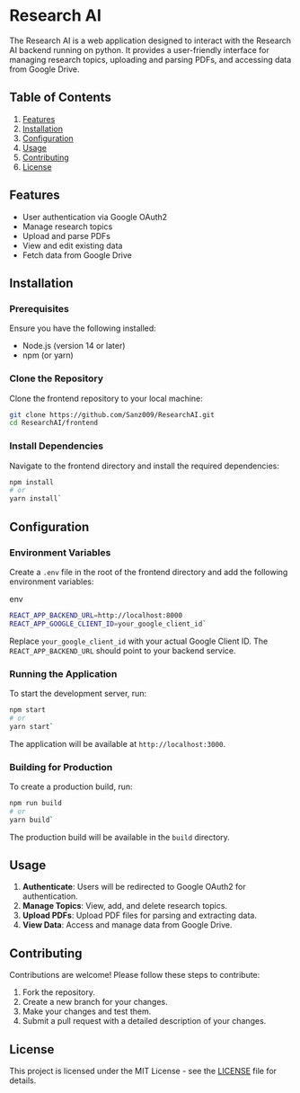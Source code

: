 # Research AI

The Research AI is a web application designed to interact with the Research AI backend running on python. It provides a user-friendly interface for managing research topics, uploading and parsing PDFs, and accessing data from Google Drive.

## Table of Contents

1. [Features](#features)
2. [Installation](#installation)
3. [Configuration](#configuration)
4. [Usage](#usage)
5. [Contributing](#contributing)
6. [License](#license)

## Features

- User authentication via Google OAuth2
- Manage research topics
- Upload and parse PDFs
- View and edit existing data
- Fetch data from Google Drive

## Installation

### Prerequisites

Ensure you have the following installed:
- Node.js (version 14 or later)
- npm (or yarn)

### Clone the Repository

Clone the frontend repository to your local machine:

```bash
git clone https://github.com/Sanz009/ResearchAI.git
cd ResearchAI/frontend
```

### Install Dependencies

Navigate to the frontend directory and install the required dependencies:

```bash
npm install
# or
yarn install` 
```

## Configuration

### Environment Variables

Create a `.env` file in the root of the frontend directory and add the following environment variables:

env

```bash
REACT_APP_BACKEND_URL=http://localhost:8000
REACT_APP_GOOGLE_CLIENT_ID=your_google_client_id` 
```

Replace `your_google_client_id` with your actual Google Client ID. The `REACT_APP_BACKEND_URL` should point to your backend service.

### Running the Application

To start the development server, run:

```bash
npm start
# or
yarn start` 
```

The application will be available at `http://localhost:3000`.

### Building for Production

To create a production build, run:

```bash
npm run build
# or
yarn build` 
```

The production build will be available in the `build` directory.

## Usage

1.  **Authenticate**: Users will be redirected to Google OAuth2 for authentication.
2.  **Manage Topics**: View, add, and delete research topics.
3.  **Upload PDFs**: Upload PDF files for parsing and extracting data.
4.  **View Data**: Access and manage data from Google Drive.

## Contributing

Contributions are welcome! Please follow these steps to contribute:

1.  Fork the repository.
2.  Create a new branch for your changes.
3.  Make your changes and test them.
4.  Submit a pull request with a detailed description of your changes.

## License

This project is licensed under the MIT License - see the [LICENSE](LICENSE) file for details.